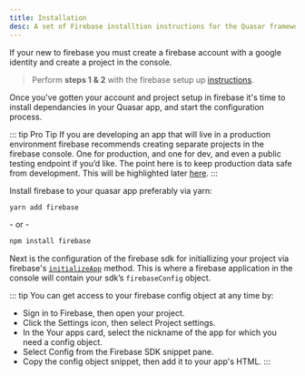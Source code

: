 ```yaml
---
title: Installation
desc: A set of Firebase installtion instructions for the Quasar framework.
---
```


If your new to firebase you must create a firebase account with a google identity and create a project in the console. 

> Perform **steps 1 & 2** with the firebase setup up [instructions](https://firebase.google.com/docs/web/setup).

Once you've gotten your account and project setup in firebase it's time to install dependancies in your Quasar app, and start the configuration process.

::: tip Pro Tip
If you are developing an app that will live in a production environment firebase recommends creating separate projects in the firebase console.
One for production, and one for dev, and even a public testing endpoint if you’d like. The point here is to keep production data safe from development. This will be highlighted later [here](/backend-and-api/firebase/custom).
:::

Install firebase to your quasar app preferably via yarn:

```bash
yarn add firebase
```

\- or -

```bash
npm install firebase
```

Next is the configuration of the firebase sdk for initiallizing your project via firebase's [`initializeApp`](https://firebase.google.com/docs/reference/js/firebase.html#initialize-app) method. This is where a firebase application in the console will contain your sdk’s `firebaseConfig` object.

::: tip You can get access to your firebase config object at any time by:

- Sign in to Firebase, then open your project.
- Click the <q-icon name="settings" /> Settings icon, then select Project settings.
- In the Your apps card, select the nickname of the app for which you need a config object.
- Select Config from the Firebase SDK snippet pane.
- Copy the config object snippet, then add it to your app's HTML.
:::
